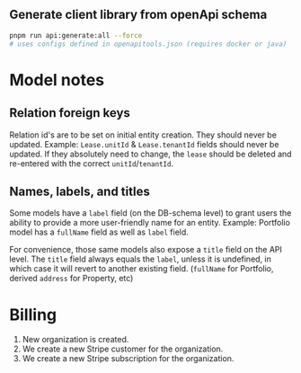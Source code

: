 ## Generate client library from openApi schema

```bash
pnpm run api:generate:all --force
# uses configs defined in openapitools.json (requires docker or java)
```

# Model notes

## Relation foreign keys

Relation id's are to be set on initial entity creation. They should never be updated.
Example: `Lease.unitId` & `Lease.tenantId` fields should never be updated. If they absolutely need to change, the `lease` should be deleted and re-entered with the correct `unitId`/`tenantId`.

## Names, labels, and titles

Some models have a `label` field (on the DB-schema level) to grant users the ability to provide a more user-friendly name for an entity.
Example: Portfolio model has a `fullName` field as well as `label` field.

For convenience, those same models also expose a `title` field on the API level. The `title` field always equals the `label`, unless it is undefined, in which case it will revert to another existing field. (`fullName` for Portfolio, derived `address` for Property, etc)

# Billing

1. New organization is created.
2. We create a new Stripe customer for the organization.
3. We create a new Stripe subscription for the organization.
